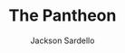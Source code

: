 ---
layout: ../../layouts/MarkdownPostLayout.astro
title: 'The Pantheon'
pubDate: '2025-08-05'
description: 'Who is the creator of the universe?'
author: 'Jackson Sardello'
caption: 'The Pantheon are the first created beings. Omwe is their king and leader'
---